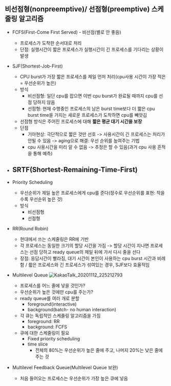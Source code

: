 ## 비선점형(nonpreemptive)/ 선점형(preemptive) 스케줄링 알고리즘
* FCFS(First-Come First Served) - 비선점(별로 안 좋음)
  - 프로세스가 도착한 순서대로 처리
  - 단점: 실행시간이 짧은 프로세스가 실행시간이 긴 프로세스를 기다리는 상황이 발생
  
* SJF(Shortest-Job-First)
  - CPU burst가 가장 짧은 프로세스를 제일 먼저 처리(cpu사용 시간이 가장 적은 = 우선순위가 높은)
  - 방식
    * 비선점형: 일단 cpu를 잡으면 이번 cpu burst가 완료될 때까지 cpu를 선점 당하지 않음 
    * 선점형: 현재 수행중인 프로세스의 남은 burst time보다 더 짧은 cpu burst time을 가지는 새로운 프로세스가 도착하면 cpu를 빼앗김
  - 선점형 방식은 주어진 프로세스에 대해 **짧은 평균 대기 시간을 보장**
  - 단점
    * 기아현상: 극단적으로 짧은 것만 선호 -> 사용시간이 긴 프로세스는 처리가 안될 수 있음 -> aging으로 해결: 우선 순위를 높여주는 기법
    * cpu 사용시간을 미리 알 수 없음 -> 추정은 할 수 있음(과거 cpu 사용 흔적을 통해 예측)
  
* SRTF(Shortest-Remaining-Time-First)
  - 
  
* Priority Scheduling
  - 우선순위가 제일 높은 프로세스에게 cpu를 준다(정수로 우선순위를 표현: 작을수록 우선순위 높은 것)
  - 방식
    * 비선점형
    * 선점형
    
* RR(Round Robin)
  - 현대에서 쓰는 스케줄링은 RR에 기반
  - 각 프로세스는 동일한 크기의 할당 시간을 가짐 -> 할당 시간이 지나면 프로세스는 선점 당하고 ready queue의 제일 뒤에 가서 다시 줄을 선다
  - 장점: 응답시간이 빨라짐, 대기 시간이 본인이 사용하는 cpu burst 시간과 비례함 / 짧은 프로세스와 긴 프로세스가 섞여있는 경우, SJF보다 효율적임
  
* Multilevel Queue
  ![KakaoTalk_20201112_225212793](https://user-images.githubusercontent.com/23302973/98948431-c4336c00-2539-11eb-8dc8-cb3465a65f93.jpg)
  - 프로세스를 어느 줄에 넣을 것인가?
  - 우선순위가 높은 것에만 cpu를 주는가?
  * ready queue를 여러 개로 분할
    - foreground(interactive)
    - background(batch- no human interaction)
  * 각 큐는 독립적인 스케줄링 알고리즘을 가짐
    - foreground: RR
    - background: FCFS
  * 큐에 대한 스케줄링이 필요
    - Fixed priority scheduling
    - time slice
      * 전체의 80%는 우선순위가 높은 줄에 주고, 나머지 20%는 낮은 줄에 주는 것

* Multilevel Feedback Queue(Multilevel Queue 보완)
  - 처음 들어오는 프로세스는 우선순위가 가장 높은 큐에 넣음 
